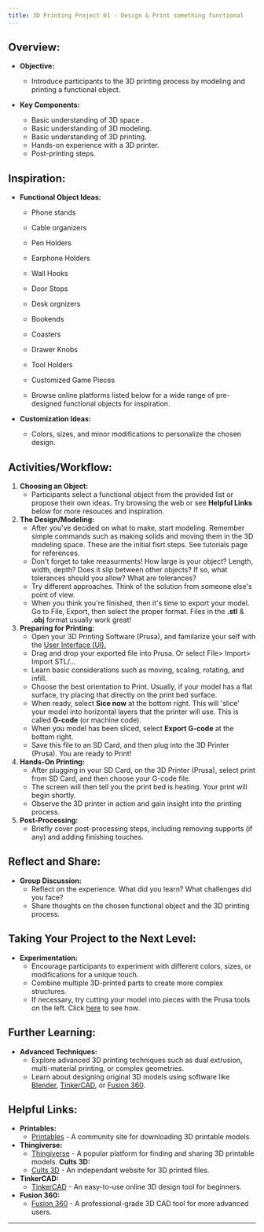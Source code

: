 ```yaml
---
title: 3D Printing Project 01 - Design & Print something functional
---
```


## **Overview:**
- **Objective:**
  - Introduce participants to the 3D printing process by modeling and printing a functional object.

- **Key Components:**
  - Basic understanding of 3D space .
  - Basic understanding of 3D modeling.
  - Basic understanding of 3D printing.
  - Hands-on experience with a 3D printer.
  - Post-printing steps.

## **Inspiration:**
- **Functional Object Ideas:**
  - Phone stands 
  - Cable organizers 
  - Pen Holders
  - Earphone Holders
  - Wall Hooks
  - Door Stops
  - Desk orgnizers
  - Bookends
  - Coasters
  - Drawer Knobs
  - Tool Holders
  - Customized Game Pieces

  - Browse online platforms listed below for a wide range of pre-designed functional objects for inspiration.

- **Customization Ideas:**
  - Colors, sizes, and minor modifications to personalize the chosen design.

## **Activities/Workflow:**
1. **Choosing an Object:**
   - Participants select a functional object from the provided list or propose their own ideas. Try browsing the web or see **Helpful Links** below for more resouces and inspiration. 
2. **The Design/Modeling:**
   - After you've decided on what to make, start modeling. Remember simple commands such as making solids and moving them in the 3D modeling space. These are the initial fisrt steps. See tutorials page for references.  
   - Don't forget to take measurments! How large is your object? Length, width, depth? Does it slip between other objects? If so, what tolerances should you allow? What are tolerances? 
   - Try different approaches. Think of the solution from someone else's point of view. 
   - When you think you're finished, then it's time to export your model. Go to File, Export, then select the proper format. Files in the **.stl** & **.obj** format usually work great!
3. **Preparing for Printing:**
   - Open your 3D Printing Software (Prusa), and familarize your self with the [User Interface (UI).](https://help.prusa3d.com/article/ui-overview_1766) 
   - Drag and drop your exported file into Prusa. Or select File> Import> Import STL/...
   - Learn basic considerations such as moving, scaling, rotating, and infill.
   - Choose the best orientation to Print. Usually, if your model has a flat surface, try placing that directly on the print bed surface. 
   - When ready, select **Sice now** at the bottom right. This will 'slice' your model into horizontal layers that the printer will use. This is called **G-code** (or machine code). 
   - When you model has been sliced, select **Export G-code** at the bottom right. 
   - Save this file to an SD Card, and then plug into the 3D Printer (Prusa). You are ready to Print!
4. **Hands-On Printing:**
   - After plugging in your SD Card, on the 3D Printer (Prusa), select print from SD Card, and then choose your G-code file. 
   - The screen will then tell you the print bed is heating. Your print will begin shortly.
   - Observe the 3D printer in action and gain insight into the printing process.
5. **Post-Processing:**
   - Briefly cover post-processing steps, including removing supports (if any) and adding finishing touches.

## **Reflect and Share:**
- **Group Discussion:**
  - Reflect on the experience. What did you learn? What challenges did you face?
  - Share thoughts on the chosen functional object and the 3D printing process.

## **Taking Your Project to the Next Level:**
- **Experimentation:**
  - Encourage participants to experiment with different colors, sizes, or modifications for a unique touch.
  - Combine multiple 3D-printed parts to create more complex structures.
  - If necessary, try cutting your model into pieces with the Prusa tools on the left. Click [here](https://help.prusa3d.com/article/cut-tool_1779) to see how. 

## **Further Learning:**
- **Advanced Techniques:**
  - Explore advanced 3D printing techniques such as dual extrusion, multi-material printing, or complex geometries.
  - Learn about designing original 3D models using software like [Blender](https://www.blender.org/), [TinkerCAD](https://www.tinkercad.com/), or [Fusion 360](https://www.autodesk.com/products/fusion-360/overview).

## **Helpful Links:**
- **Printables:**
  - [Printables](https://www.printables.com/) - A community site for downloading 3D printable models.
- **Thingiverse:**
  - [Thingiverse](https://www.thingiverse.com/) - A popular platform for finding and sharing 3D printable models.
  **Cults 3D:**
  - [Cults 3D](https://cults3d.com/en) - An independant website for 3D printed files.
- **TinkerCAD:**
  - [TinkerCAD](https://www.tinkercad.com/) - An easy-to-use online 3D design tool for beginners.
- **Fusion 360:**
  - [Fusion 360](https://www.autodesk.com/products/fusion-360/overview) - A professional-grade 3D CAD tool for more advanced users.

---